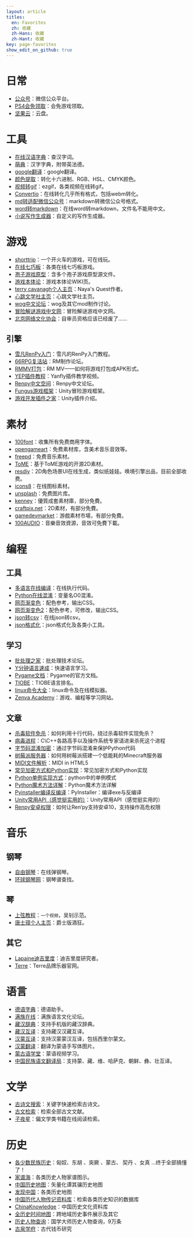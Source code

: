```yaml
---
layout: article
titles:
  en: Favorites
  zh: 收藏
  zh-Hans: 收藏
  zh-Hant: 收藏
key: page-favorites
show_edit_on_github: true
---
```


# 日常
- [公众号](https://mp.weixin.qq.com/)：微信公众平台。
- [PS4会免领取](https://www.playstation.com/zh-hant-hk/ps-plus/this-month-on-ps-plus/)：会免游戏领取。
- [坚果云](https://www.jianguoyun.com/#/)：云盘。

# 工具
- [在线汉语字典](http://xh.5156edu.com/bs.php)：查汉字词。
- [萌典](https://www.moedict.tw/)：汉字字典，附带英法德。
- [google翻译](https://translate.google.cn/)：google翻译。
- [颜色提取](https://htmlcolorcodes.com/color-picker/)：转化十六进制、RGB、HSL、CMYK颜色。
- [视频转gif](https://ezgif.com/video-to-gif)：ezgif，各类视频在线转gif。
- [Convertio](https://convertio.co/zh/webm-converter/)：在线转化几乎所有格式，包括webm转化。
- [md转适配微信公众号](http://blog.didispace.com/tools/online-markdown/)：markdown转微信公众号格式。
- [word转markdown](https://word2md.com/)：在线word转markdown，文件名不能用中文。
- [小说写作生成器](https://www.xuanpai.com/makers/index/all?page=1)：自定义的写作生成器。

# 游戏
- [shorttrip](https://alexanderperrin.com.au/paper/shorttrip/)：一个开火车的游戏，可在线玩。
- [在线七巧板](http://www.puzzle8.com/tangram/index_1_160.html)：各类在线七巧板游戏。
- [孢子游戏原型](http://www.spore.com/comm/prototypes)：含多个孢子游戏原型源文件。
- [游戏本体论](https://www.gameontology.com/index.php/Main_Page)：游戏本体论WIKI页。
- [terry cavanagh个人主页](https://terrycavanaghgames.com/)：Naya's Quest作者。
- [心跳文学社主页](https://ddlc.moe/)：心跳文学社主页。
- [wog中文论坛](http://www.wakeofgods.com/portal.php?mod=list&catid=2)：wog及其它mod制作讨论。
- [冒险解谜游戏中文网](https://www.chinaavg.com/forum.php)：冒险解谜游戏中文网。
- [北京网络文化协会](http://www.bjwlwh.cn/)：自审员资格应该已经废了……

## 引擎
- [雪凡RenPy入门](https://tieba.baidu.com/p/4022948024?red_tag=2795239486&traceid=)：雪凡的RenPy入门教程。
- [66RPG复活站](https://rpg.blue/)：RM制作论坛。
- [RMMV打包](https://tieba.baidu.com/p/5745386698)：RM MV——如何将游戏打包成APK形式。
- [YEP插件教程](https://www.bilibili.com/video/av3727626/?p=21)：Yanfly插件教学视频。
- [Renpy中文空间](https://www.renpy.cn/forum.php)：Renpy中文论坛。
- [Fungus游戏框架](https://fungusgames.com/)：Unity冒险游戏框架。
- [游戏开发插件之家](https://gamedevplugins.com/)：Unity插件介绍。

# 素材
- [100font](https://www.100font.com/)：收集所有免费商用字体。
- [opengameart](https://opengameart.org/)：免费素材库，含美术音乐音效等。
- [freepd](https://freepd.com/)：免费音乐素材。
- [ToME](http://pousse.rapiere.free.fr/tome/index.htm)：基于ToME游戏的开源2D素材。
- [resdiy](https://www.resdiy.com/)：2D角色场景UI在线生成，类似纸娃娃。唤境引擎出品，目前全部收费。
- [icons8](https://icons8.com/icons/pack/cultures)：在线图标素材。
- [unsplash](https://unsplash.com/)：免费图片库。
- [kenney](https://kenney.nl/)：優質成套素材庫，部分免費。
- [craftpix.net](https://craftpix.net/freebies/page/15/)：2D素材，有部分免費。
- [gamedevmarket](https://www.gamedevmarket.net/category/2d/?type=free)：游戲素材市場，有部分免費。
- [100AUDIO](https://100audio.com/sound-search/?fwp_download_tags=6627a2d5c5f1930acbe4f08b949e4dee)：音樂音效資源，音效可免費下載。


# 编程
## 工具
- [多语言在线编译](http://compiler.run/)：在线执行代码。
- [Python在线混淆](https://pyob.oxyry.com/)：变量名O0混淆。
- [网页渐变色](https://webgradients.com/)：配色参考，输出CSS。
- [网页渐变色2](https://www.grabient.com/)：配色参考，可修改，输出CSS。
- [json转csv](https://json-csv.com/)：在线json转csv。
- [json格式化](https://www.bejson.com/)：json格式化及各类小工具。

## 学习
- [批处理之家](http://bbs.bathome.net/)：批处理技术论坛。
- [Y分钟语言速成](https://www.kancloud.cn/kancloud/learnxinyminutes/58941)：快速语言学习。
- [Pygame文档](http://www.pygame.org/docs/ref/key.html)：Pygame的官方文档。
- [TIOBE](https://www.tiobe.com/tiobe-index/)：TIOBE语言排名。
- [linux命令大全](https://ipcmen.com/author/chinacnd)：linux命令及在线模拟器。
- [Zenva Academy](https://academy.zenva.com/my-courses/)：游戏、编程等学习网站。

## 文章
- [杀毒软件免杀](https://www.tuicool.com/articles/22qYji)：如何利用十行代码，绕过杀毒软件实现免杀？
- [病毒进程](https://blog.csdn.net/lynch0571/article/details/32965169)：C\C++各路高手以及操作系统专家请进来杀死这个进程
- [字节码混淆加密](https://blog.csdn.net/ir0nf1st/article/details/61650984)：通过字节码混淆来保护Python代码
- [树莓派服务器](http://www.cirmall.com/bbs/thread-27395-1-1.html)：如何用树莓派搭建一个低能耗的Minecraft服务器
- [MIDI文件解析](https://blog.csdn.net/gengzhen_2005/article/details/52723015?utm_source=blogxgwz0)：MIDI in HTML5
- [常见加密方式和Python实现](https://www.jianshu.com/p/4ba20afacce2)：常见加密方式和Python实现
- [Python单例实现方式](https://www.cnblogs.com/shenbuer/p/7724091.html)：python中的单例模式
- [Python魔术方法详解](https://www.jb51.net/article/61141.htm)：Python魔术方法详解
- [Pyinstaller编译反编译](https://blog.csdn.net/HW140701/article/details/93494869)：PyInstaller：编译exe与反编译
- [Unity常用API（感觉挺实用的）](https://blog.csdn.net/qq_38112703/article/details/79705874)：Unity常用API（感觉挺实用的）
- [Renpy安卓权限](https://tieba.baidu.com/p/6693580938?lp=5028&mo_device=1&is_jingpost=0&pn=0&)：如何让Ren‘py支持安卓10，支持操作高危权限

# 音乐
## 钢琴
- [自由钢琴](https://www.autopiano.cn/)：在线弹钢琴。
- [环球钢琴网](https://www.hqgq.com/search/?q=&typeid=pu)：钢琴谱查找。

## 琴
- [上弦教程](http://v.guqu.net/guqinT/6256.html)：`一个视频`，吴钊示范。
- [唐士璋个人主页](http://www.silkqin.com/)：爵士版酒狂。

## 其它
- [Lapaine迪吉里度](http://lapaine.com/)：迪吉里度研究者。
- [Terre](https://terre.de/shop/de/)：Terre品牌乐器官网。

# 语言
- [德语字典](http://www.godic.net/)：德语助手。
- [满族在线](https://manjusa.com/forum.php)：满族语言文化论坛。
- [藏汉辞典](http://www.lamacn.cn/hzhy.aspx)：支持手机版的藏汉辞典。
- [藏汉互译](http://mt.utibet.edu.cn/mt)：支持藏汉汉藏互译。
- [汉蒙互译](http://dic.mglip.com/#/view2)：支持汉蒙蒙汉互译，包括西里尔蒙文。
- [汉蒙翻译](http://www.mongoliaren.cn/index.html)：翻译为蒙语手写体图片。
- [蒙古语学堂](http://www.mongolian.com.cn/course/explore)：蒙语视频学习。
- [中国民族语文翻译局](http://www.mzywfy.org.cn/translate.jsp)：支持蒙、藏、维、哈萨克、朝鲜、彝、壮互译。

# 文学
- [古诗文搜索](https://so.gushiwen.org/shiwen/)：关键字快速检索古诗文。
- [古文检索](http://www.gxbd.com/index.php)：检索全部古文文献。
- [子夜星](http://www.ziyexing.com/)：偏文学类书籍在线阅读检索。

# 历史
- [各少数民族历史](http://cbrx.0715.cn/thread-591327-1-1.html)：匈奴、东胡 、突厥 、蒙古、 契丹 、女真 …终于全部搞懂了！
- [家谱海](http://www.familytreesea.com/public-zone)：各类历史人物家谱图示。
- [中国历史地图](https://www.ditushu.com/book/33/release/viewer)：矢量化谭其骧历史地图
- [发现中国](https://www.ageeye.cn/)：各类历史地图
- [中国历代人物传记资料库](https://projects.iq.harvard.edu/chinesecbdb)：检索各类历史知识的数据库
- [ChinaKnowledge](http://www.chinaknowledge.de/)：中国历史文化资料库
- [全历史时间地图](https://www.allhistory.com/map)：跨地域历史事件展示及其它
- [历史人物查询](http://www.guoxuedashi.com/renwu/)：国学大师历史人物查询，9万条
- [古泉学府](https://m.sohu.com/media/120082786?spm=smwp.content.author-info.1.1612530846290YmPzuKt)：古代钱币研究
